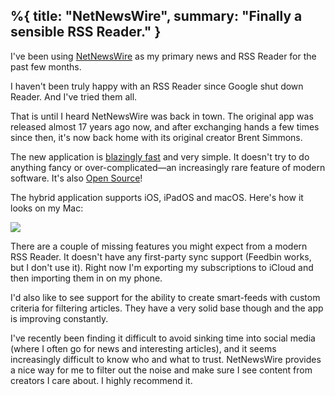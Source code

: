 %{
  title: "NetNewsWire",
  summary: "Finally a sensible RSS Reader."
}
---

I've been using [NetNewsWire](https://ranchero.com/netnewswire/) as my primary news and RSS Reader for the past few months.

I haven't been truly happy with an RSS Reader since Google shut down Reader. And I've tried them all.

That is until I heard NetNewsWire was back in town. The original app was released almost 17 years ago now, and after exchanging hands a few times since then, it's now back home with its original creator Brent Simmons.

The new application is [blazingly fast](https://inessential.com/2020/05/18/why_netnewswire_is_fast) and very simple. It doesn't try to do anything fancy or over-complicated—an increasingly rare feature of modern software. It's also [Open Source](https://github.com/Ranchero-Software/NetNewsWire)!

The hybrid application supports iOS, iPadOS and macOS. Here's how it looks on my Mac:

[![](/assets/images/posts/NetNewsWire.png)](/assets/images/posts/NetNewsWire.png)

There are a couple of missing features you might expect from a modern RSS Reader. It doesn't have any first-party sync support (Feedbin works, but I don't use it). Right now I'm exporting my subscriptions to iCloud and then importing them in on my phone.

I'd also like to see support for the ability to create smart-feeds with custom criteria for filtering articles. They have a very solid base though and the app is improving constantly.

I've recently been finding it difficult to avoid sinking time into social media (where I often go for news and interesting articles), and it seems increasingly difficult to know who and what to trust. NetNewsWire provides a nice way for me to filter out the noise and make sure I see content from creators I care about. I highly recommend it.
